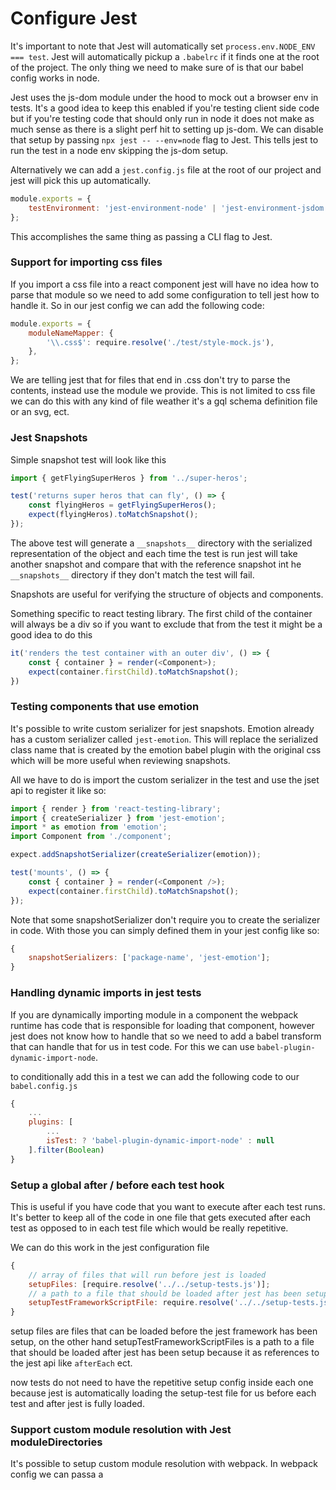 # Configure Jest

It's important to note that Jest will automatically set `process.env.NODE_ENV === test`. Jest will automatically pickup a `.babelrc` if it finds one at the root of the project. The only thing we need to make sure of is that our babel config works in node.

Jest uses the js-dom module under the hood to mock out a browser env in tests. It's a good idea to keep this enabled if you're testing client side code but if you're testing code that should only run in node it does not make as much sense as there is a slight perf hit to setting up js-dom. We can disable that setup by passing `npx jest -- --env=node` flag to Jest. This tells jest to run the test in a node env skipping the js-dom setup.

Alternatively we can add a `jest.config.js` file at the root of our project and jest will pick this up automatically.

```js
module.exports = {
    testEnvironment: 'jest-environment-node' | 'jest-environment-jsdom',
};
```

This accomplishes the same thing as passing a CLI flag to Jest.

### Support for importing css files

If you import a css file into a react component jest will have no idea how to parse that module so we need to add some configuration to tell jest how to handle it. So in our jest config we can add the following code:

```js
module.exports = {
    moduleNameMapper: {
        '\\.css$': require.resolve('./test/style-mock.js'),
    },
};
```

We are telling jest that for files that end in .css don't try to parse the contents, instead use the module we provide. This is not limited to css file we can do this with any kind of file weather it's a gql schema definition file or an svg, ect.

### Jest Snapshots

Simple snapshot test will look like this

```js
import { getFlyingSuperHeros } from '../super-heros';

test('returns super heros that can fly', () => {
    const flyingHeros = getFlyingSuperHeros();
    expect(flyingHeros).toMatchSnapshot();
});
```

The above test will generate a `__snapshots__` directory with the serialized representation of the object and each time the test is run jest will take another snapshot and compare that with the reference snapshot int he `__snapshots__` directory if they don't match the test will fail.

Snapshots are useful for verifying the structure of objects and components.

Something specific to react testing library. The first child of the container will always be a div so if you want to exclude that from the test it might be a good idea to do this

```js
it('renders the test container with an outer div', () => {
    const { container } = render(<Component>);
    expect(container.firstChild).toMatchSnapshot();
})
```

### Testing components that use emotion

It's possible to write custom serializer for jest snapshots. Emotion already has a custom serializer called `jest-emotion`. This will replace the serialized class name that is created by the emotion babel plugin with the original css which will be more useful when reviewing snapshots.

All we have to do is import the custom serializer in the test and use the jset api to register it like so:

```js
import { render } from 'react-testing-library';
import { createSerializer } from 'jest-emotion';
import * as emotion from 'emotion';
import Component from './component';

expect.addSnapshotSerializer(createSerializer(emotion));

test('mounts', () => {
    const { container } = render(<Component />);
    expect(container.firstChild).toMatchSnapshot();
});
```

Note that some snapshotSerializer don't require you to create the serializer in code. With those you can simply defined them in your jest config like so:

```js
{
    snapshotSerializers: ['package-name', 'jest-emotion'];
}
```

### Handling dynamic imports in jest tests

If you are dynamically importing module in a component the webpack runtime has code that is responsible for loading that component, however jest does not know how to handle that so we need to add a babel transform that can handle that for us in test code. For this we can use `babel-plugin-dynamic-import-node`.

to conditionally add this in a test we can add the following code to our `babel.config.js`

```js
{
    ...
    plugins: [
        ...
        isTest: ? 'babel-plugin-dynamic-import-node' : null
    ].filter(Boolean)
}
```

### Setup a global after / before each test hook

This is useful if you have code that you want to execute after each test runs. It's better to keep all of the code in one file that gets executed after each test as opposed to in each test file which would be really repetitive.

We can do this work in the jest configuration file

```js
{
    // array of files that will run before jest is loaded
    setupFiles: [require.resolve('../../setup-tests.js')];
    // a path to a file that should be loaded after jest has been setup
    setupTestFrameworkScriptFile: require.resolve('../../setup-tests.js');
}
```

setup files are files that can be loaded before the jest framework has been setup, on the other hand setupTestFrameworkScriptFiles is a path to a file that should be loaded after jest has been setup because it as references to the jest api like `afterEach` ect.

now tests do not need to have the repetitive setup config inside each one because jest is automatically loading the setup-test file for us before each test and after jest is fully loaded.

### Support custom module resolution with Jest moduleDirectories

It's possible to setup custom module resolution with webpack. In webpack config we can passa a
